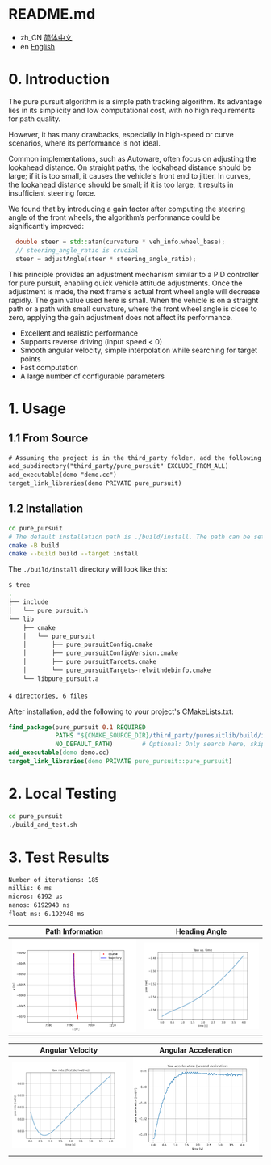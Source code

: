# README.md
- zh_CN [简体中文](/readme/README.md)
- en [English](README_EN.md)

# 0. Introduction
The pure pursuit algorithm is a simple path tracking algorithm. Its advantage lies in its simplicity and low computational cost, with no high requirements for path quality. 

However, it has many drawbacks, especially in high-speed or curve scenarios, where its performance is not ideal.

Common implementations, such as Autoware, often focus on adjusting the lookahead distance. On straight paths, the lookahead distance should be large; if it is too small, it causes the vehicle's front end to jitter. In curves, the lookahead distance should be small; if it is too large, it results in insufficient steering force.

We found that by introducing a gain factor after computing the steering angle of the front wheels, the algorithm’s performance could be significantly improved:
```c++
  double steer = std::atan(curvature * veh_info.wheel_base);
  // steering_angle_ratio is crucial
  steer = adjustAngle(steer * steering_angle_ratio);
```

This principle provides an adjustment mechanism similar to a PID controller for pure pursuit, enabling quick vehicle attitude adjustments. Once the adjustment is made, the next frame's actual front wheel angle will decrease rapidly. The gain value used here is small. When the vehicle is on a straight path or a path with small curvature, where the front wheel angle is close to zero, applying the gain adjustment does not affect its performance.

+ Excellent and realistic performance
+ Supports reverse driving (input speed < 0)
+ Smooth angular velocity, simple interpolation while searching for target points
+ Fast computation
+ A large number of configurable parameters



# 1. Usage
## 1.1 From Source
```CMakeLists.txt
# Assuming the project is in the third_party folder, add the following to the current project's CMakeLists.txt
add_subdirectory("third_party/pure_pursuit" EXCLUDE_FROM_ALL)
add_executable(demo "demo.cc")
target_link_libraries(demo PRIVATE pure_pursuit)
```

## 1.2 Installation
```bash
cd pure_pursuit
# The default installation path is ./build/install. The path can be set with CMAKE_INSTALL_PREFIX
cmake -B build
cmake --build build --target install
```
The `./build/install` directory will look like this:
```bash
$ tree
.
├── include
│   └── pure_pursuit.h
└── lib
    ├── cmake
    │   └── pure_pursuit
    │       ├── pure_pursuitConfig.cmake
    │       ├── pure_pursuitConfigVersion.cmake
    │       ├── pure_pursuitTargets.cmake
    │       └── pure_pursuitTargets-relwithdebinfo.cmake
    └── libpure_pursuit.a

4 directories, 6 files
```

After installation, add the following to your project's CMakeLists.txt:
```cmake
find_package(pure_pursuit 0.1 REQUIRED
             PATHS "${CMAKE_SOURCE_DIR}/third_party/puresuitlib/build/install"  # Local install directory
             NO_DEFAULT_PATH)        # Optional: Only search here, skip system paths
add_executable(demo demo.cc)
target_link_libraries(demo PRIVATE pure_pursuit::pure_pursuit)
```

# 2. Local Testing
```bash
cd pure_pursuit
./build_and_test.sh
```

# 3. Test Results
```bash
Number of iterations: 185
millis: 6 ms
micros: 6192 μs
nanos: 6192948 ns
float ms: 6.192948 ms
```

<!-- To display multiple images side by side, you can use tables like this -->
| Path Information        | Heading Angle        
| --------------------- | ------------------ 
| ![Path](/scripts/path.png) | ![Yaw](/scripts/yaw.png) 

| Angular Velocity        | Angular Acceleration        
| --------------------- | -------------------- 
| ![Path](/scripts/yaw_rate.png) | ![Yaw](/scripts/yaw_accel.png) 

